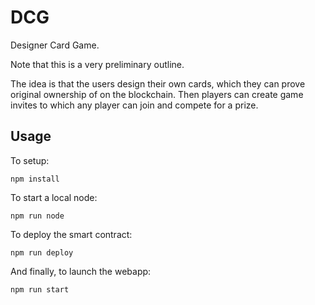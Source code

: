 # DCG

Designer Card Game.

Note that this is a very preliminary outline.

The idea is that the users design their own cards, which they can prove original
ownership of on the blockchain. Then players can create game invites to which
any player can join and compete for a prize.

## Usage

To setup:
```
npm install
```

To start a local node:
```shell
npm run node
```

To deploy the smart contract:
```shell
npm run deploy
```

And finally, to launch the webapp:
```shell
npm run start
```
